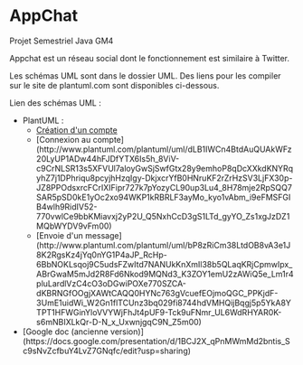 # AppChat
Projet Semestriel Java GM4

Appchat est un réseau social dont le fonctionnement est similaire à Twitter.

Les schémas UML sont dans le dossier UML. Des liens pour les compiler sur le site de plantuml.com sont disponibles ci-dessous.

Lien des schémas UML : 

<ul>
<li> PlantUML :
	<ul>
	<li><a href="http://www.plantuml.com/plantuml/uml/nLH1JiCm4Bpx5QkUYWGVw06rGjnwGAgu8LN6tbABn8xiTQbu4Nb7FiOwTTkKMgZqmjMUcPsPTJ8D93t5kX9IaVFm7D2BXe-CCesq10-LGKidHmlq6qPfIV9L1eJAlHcxV98XV3YlbtCJI8Wa17VtcGyJM7HjrRMAZBCMOQHyrp8YMb2kRWX7oO3PICBzI96fBBARo28gaRSiCRuvuhEV33hC51f_GWQIlRy9p5OhezO8duvDQGJ2BU6BRLpqu1dg6LNbY4F1lSUpc8-90y7PpBaaLK2hvmazxZddqGRP2cMdNjQetiiIfUsKH0w6XZ6BgxsgQ9cBZhPSzh7hsb6wR7We_h7o4-f5xyaZ8sPAkMXfLzrjJqznhzY3r3hP-qMfsEW_x8CpTry1PCpVNw7fAJzB_ZDy0m00">Création d'un compte</a></li>
	<li>[Connexion au compte](http://www.plantuml.com/plantuml/uml/dLB1IWCn4BtdAuQUAkWFz20LyUP1ADw44hFJDfYTX6Is5h_8ViV-c9CrNLSR13s5XFVUl7aloyGwSjSwfGtx28y9emhoP8qDcXXkdKNYRqyhZ7j1DPhriqu8pcyjhHzqIgy-DkjxcrYfB0HNruKF2rZrHzSV3LjFX30p-JZ8PPOdsxrcFCrIXIFipr727k7pYozyCL90up3Lu4_8H78mje2RpSQQ7SAR5pSD0kE1yOc2xo94WKP1kRBRLF3ayMo_kyo1vAbm_i9eFMSFGIB4wlh9RidIV52-770vwlCe9bbKMiavxj2yP2U_Q5NxhCcD3gS1LTd_gyYO_Zs1xgJzDZ1MQbWYDV9vFm00)</li>
	<li>[Envoie d'un message](http://www.plantuml.com/plantuml/uml/bP8zRiCm38LtdOB8vA3e1J8K2RgsKz4jYq0nYG1P4aJP_RcHp-6BbNOKLsqoj9C5udsFZwItd7NANUkKnXmIl38b5QLaqKRjCpmwIpx_ABrGwaM5mJd2R8Fd6Nkod9MQNd3_K3ZOY1emU2zAWiQ5e_Lm1r4pluLardlVzC4cO3oDGwiPOXe770SZCA-dKBRNGfOOgjXAWtCAQQ0HYNc763gVcuefEOjmoQGC_PPKjdF-3UmE1uidWi_W2Gn1flTCUnz3bq029fi8744hdVMHQijBqgj5p5YkA8YTPT1HFWGinYloVVYWjFhJt4pUF9-Tck9uFNmr_UL6WdRHYAR0K-s6mNBIXLkQr-D-N_x_UxwnjgqC9N_Z5m00)</li>
	</ul>
</li>

<li> [Google doc (ancienne version)](https://docs.google.com/presentation/d/1BCJ2X_qPnMWmMd2bntis_Sc9sNvZcfbuY4LvZ7GNqfc/edit?usp=sharing)
</li>